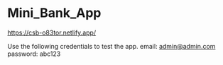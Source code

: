 # Mini_Bank_App
https://csb-o83tor.netlify.app/

Use the following credentials to test the app.
email: admin@admin.com
password: abc123
